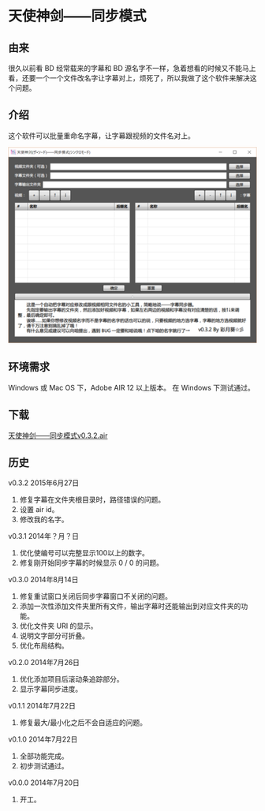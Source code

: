 # 天使神剑——同步模式

## 由来

很久以前看 BD 经常载来的字幕和 BD 源名字不一样，急着想看的时候又不能马上看，还要一个一个文件改名字让字幕对上，烦死了，所以我做了这个软件来解决这个问题。

## 介绍

这个软件可以批量重命名字幕，让字幕跟视频的文件名对上。

![](https://github.com/AT-Aoi/Subtitle-Synchronizer/raw/master/img/The%20Sword%20Synchronization%20Mode.png)

## 环境需求

Windows 或 Mac OS 下，Adobe AIR 12 以上版本。
在 Windows 下测试通过。

## 下载

[天使神剑——同步模式v0.3.2.air](https://github.com/AT-Aoi/Subtitle-Synchronizer/releases/download/0.3.2/The-Sword-Synchronization-Mode.v0.3.2.air)

## 历史

v0.3.2 2015年6月27日
1. 修复字幕在文件夹根目录时，路径错误的问题。
2. 设置 air id。
3. 修改我的名字。

v0.3.1 2014年？月？日
1. 优化使编号可以完整显示100以上的数字。
2. 修复刚开始同步字幕的时候显示 0 / 0 的问题。

v0.3.0 2014年8月14日
1. 修复重试窗口关闭后同步字幕窗口不关闭的问题。
2. 添加一次性添加文件夹里所有文件，输出字幕时还能输出到对应文件夹的功能。
3. 优化文件夹 URI 的显示。
4. 说明文字部分可折叠。
5. 优化布局结构。

v0.2.0 2014年7月26日
1. 优化添加项目后滚动条追踪部分。
2. 显示字幕同步进度。

v0.1.1 2014年7月22日
1. 修复最大/最小化之后不会自适应的问题。

v0.1.0 2014年7月22日
1. 全部功能完成。
2. 初步测试通过。

v0.0.0 2014年7月20日
1. 开工。